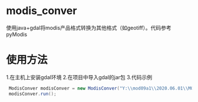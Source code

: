 # modis_conver
使用java+gdal将modis产品格式转换为其他格式（如geotiff）。代码参考pyModis

# 使用方法
1.在主机上安装gdal环境
2.在项目中导入gdal的jar包
3.代码示例
```java
 ModisConver modisConver = new ModisConver("Y:\\mod09a1\\2020.06.01\\MOD09A1.A2020153.h15v01.006.2020162062117.hdf","Y:\\mod09a1\\test\\test");
 modisConver.run();
```

